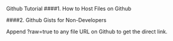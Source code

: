 Github Tutorial
####1. How to Host Files on Github

####2. Github Gists for Non-Developers

Append ?raw=true to any file URL on Github to get the direct link.
